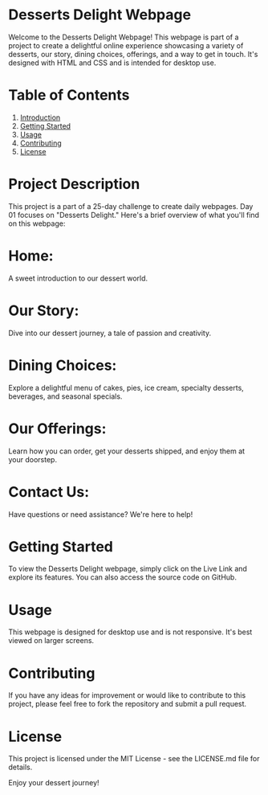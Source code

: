 # Desserts Delight Webpage
Welcome to the Desserts Delight Webpage! This webpage is part of a project to create a delightful online experience showcasing a variety of desserts, our story, dining choices, offerings, and a way to get in touch. It's designed with HTML and CSS and is intended for desktop use.

# Table of Contents

1. [Introduction](#introduction)
2. [Getting Started](#getting-started)
3. [Usage](#usage)
4. [Contributing](#contributing)
5. [License](#license)


# Project Description
This project is a part of a 25-day challenge to create daily webpages. Day 01 focuses on "Desserts Delight." Here's a brief overview of what you'll find on this webpage:

# Home:
A sweet introduction to our dessert world.
# Our Story: 
Dive into our dessert journey, a tale of passion and creativity.
# Dining Choices:
Explore a delightful menu of cakes, pies, ice cream, specialty desserts, beverages, and seasonal specials.
# Our Offerings:
Learn how you can order, get your desserts shipped, and enjoy them at your doorstep.
# Contact Us: 
Have questions or need assistance? We're here to help!

# Getting Started
To view the Desserts Delight webpage, simply click on the Live Link and explore its features. You can also access the source code on GitHub.

# Usage
This webpage is designed for desktop use and is not responsive. It's best viewed on larger screens.

# Contributing
If you have any ideas for improvement or would like to contribute to this project, please feel free to fork the repository and submit a pull request.

# License
This project is licensed under the MIT License - see the LICENSE.md file for details.

Enjoy your dessert journey!
